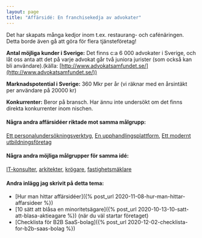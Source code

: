 ```yaml
---
layout: page
title: "Affärsidé: En franchisekedja av advokater"
---
```

Det har skapats många kedjor inom t.ex. restaurang- och cafénäringen. Detta borde även gå att göra för flera tjänsteföretag!

**Antal möjliga kunder i Sverige:** Det finns c:a 6 000 advokater i Sverige, och låt oss anta att det på varje advokat går två juniora jurister (som också kan bli användare).(källa: [http://www.advokatsamfundet.se/](http://www.advokatsamfundet.se/))

**Marknadspotential i Sverige:** 360 Mkr per år (vi räknar med en årsintäkt per användare på 20000 kr)

**Konkurrenter:** Beror på bransch. Har ännu inte undersökt om det finns direkta konkurrenter inom nischen.

#### Några andra affärsidéer riktade mot samma målgrupp:
[Ett personalundersökningsverktyg](/affarsideer/ett-personalundersokningsverktyg-for-advokater/), [En upphandlingsplattform](/affarsideer/en-upphandlingsplattform-for-advokater/), [Ett modernt utbildningsföretag](/affarsideer/ett-modernt-utbildningsforetag-riktat-mot-advokater/)


#### Några andra möjliga målgrupper för samma idé:
[IT-konsulter](/affarsideer/en-franchisekedja-av-it-konsulter/), [arkitekter](/affarsideer/en-franchisekedja-av-arkitekter/), [krögare](/affarsideer/en-franchisekedja-av-krogare/), [fastighetsmäklare](/affarsideer/en-franchisekedja-av-fastighetsmaklare/)

#### Andra inlägg jag skrivit på detta tema:
- [Hur man hittar affärsidéer]({% post_url 2020-11-08-hur-man-hittar-affarsideer %})
- [10 sätt att blåsa en minoritetsägare]({% post_url 2020-10-13-10-satt-att-blasa-aktieagare %}) (när du väl startar företaget)
- [Checklista för B2B SaaS-bolag]({% post_url 2020-12-02-checklista-for-b2b-saas-bolag %})

